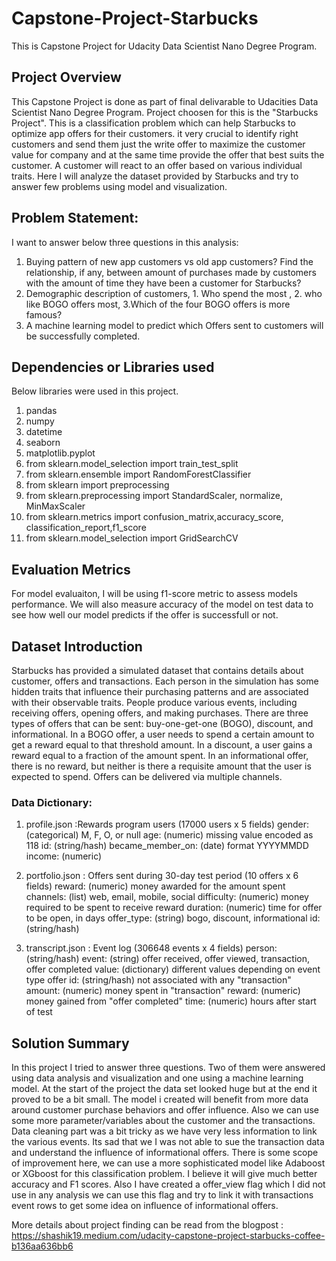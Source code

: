 # Capstone-Project-Starbucks
This is Capstone Project for Udacity Data Scientist Nano Degree Program. 

## Project Overview
This Capstone Project is done as part of final delivarable to Udacities Data Scientist Nano Degree Program. Project choosen for this is the "Starbucks Project". This is a  classification problem which can help Starbucks to optimize app offers for their customers. it very crucial to identify right customers and send them just the write offer to maximize the customer value for company and at the same time provide the offer that best suits the customer. A customer will react to an offer based on various individual traits. Here I will analyze the dataset provided by Starbucks and try to answer few problems using model and visualization.

## Problem Statement:
I want to answer below three questions in this analysis:
1. Buying pattern of new app customers vs old app customers? Find the relationship, if any, between amount of purchases made by customers with the amount of time they have been a customer for Starbucks?
2. Demographic description of customers, 1. Who spend the most , 2. who like BOGO offers most, 3.Which of the four BOGO offers is more famous?
3. A machine learning model to predict which Offers sent to customers will be successfully completed.
  
 ## Dependencies or Libraries used
 
 Below libraries were used in this project.
1. pandas
2. numpy
3. datetime
4. seaborn
5. matplotlib.pyplot
6. from sklearn.model_selection import train_test_split
7. from sklearn.ensemble import RandomForestClassifier
8. from sklearn import preprocessing
9. from sklearn.preprocessing import StandardScaler, normalize, MinMaxScaler
10. from sklearn.metrics import confusion_matrix,accuracy_score, classification_report,f1_score
11. from sklearn.model_selection import GridSearchCV

## Evaluation Metrics
For model evaluaiton, I will be using f1-score metric to assess models performance. We will also measure accuracy of the model on test data to see how well our model predicts if the offer is successfull or not.

## Dataset Introduction
Starbucks has provided a simulated dataset that contains details about customer, offers and transactions. Each person in the simulation has some hidden traits that influence their purchasing patterns and are associated with their observable traits. People produce various events, including receiving offers, opening offers, and making purchases. There are three types of offers that can be sent: buy-one-get-one (BOGO), discount, and informational. In a BOGO offer, a user needs to spend a certain amount to get a reward equal to that threshold amount. In a discount, a user gains a reward equal to a fraction of the amount spent. In an informational offer, there is no reward, but neither is there a requisite amount that the user is expected to spend. Offers can be delivered via multiple channels. 

### Data Dictionary:

1. profile.json :Rewards program users (17000 users x 5 fields)
gender: (categorical) M, F, O, or null
age: (numeric) missing value encoded as 118
id: (string/hash)
became_member_on: (date) format YYYYMMDD
income: (numeric)

2. portfolio.json : Offers sent during 30-day test period (10 offers x 6 fields)
reward: (numeric) money awarded for the amount spent
channels: (list) web, email, mobile, social
difficulty: (numeric) money required to be spent to receive reward
duration: (numeric) time for offer to be open, in days
offer_type: (string) bogo, discount, informational
id: (string/hash)

3. transcript.json : Event log (306648 events x 4 fields)
person: (string/hash)
event: (string) offer received, offer viewed, transaction, offer completed
value: (dictionary) different values depending on event type
offer id: (string/hash) not associated with any "transaction"
amount: (numeric) money spent in "transaction"
reward: (numeric) money gained from "offer completed"
time: (numeric) hours after start of test

## Solution Summary

In this project I tried to answer three questions. Two of them were answered using data analysis and visualization and one using a machine learning model. At the start of the project the data set looked huge but at the end it proved to be a bit small. The model i created will benefit from more data around customer purchase behaviors and offer influence. Also we can use some more parameter/variables about the customer and the transactions.
Data cleaning part was a bit tricky as we have very less information to link the various events. Its sad that we I was not able to sue the transaction data and understand the influence of informational offers.
There is some scope of improvement here, we can use a more sophisticated model like Adaboost or XGboost for this classification problem. I believe it will give much better accuracy and F1 scores. Also I have created a offer_view flag which I did not use in any analysis we can use this flag and try to link it with transactions event rows to get some idea on influence of informational offers.

More details about project finding can be read from the blogpost : https://shashik19.medium.com/udacity-capstone-project-starbucks-coffee-b136aa636bb6





























